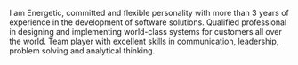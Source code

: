 I am Energetic, committed and flexible personality with more than 3 years of experience in the development of software solutions. Qualified professional in designing 
and implementing world-class systems for customers all over the world. Team player with excellent skills in communication, leadership, problem solving and analytical thinking.
